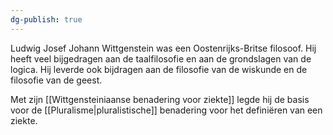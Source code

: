 ```yaml
---
dg-publish: true
---
```

Ludwig Josef Johann Wittgenstein was een Oostenrijks-Britse filosoof. Hij heeft veel bijgedragen aan de taalfilosofie en aan de grondslagen van de logica. Hij leverde ook bijdragen aan de filosofie van de wiskunde en de filosofie van de geest.

Met zijn [[Wittgensteiniaanse benadering voor ziekte]] legde hij de basis voor de [[Pluralisme|pluralistische]] benadering voor het definiëren van een ziekte.